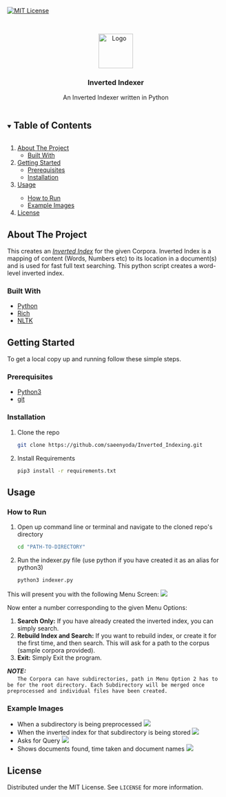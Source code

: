 [![MIT License][license-shield]][license-url]

<!-- PROJECT LOGO -->
<br />
<p align="center">
  <a href="https://github.com/github_username/repo_name">
    <img src="images/logo.png" alt="Logo" width="80" height="80">
  </a>

  <h3 align="center">Inverted Indexer</h3>

  <p align="center">
  An Inverted Indexer written in Python
  </p>
</p>



<!-- TABLE OF CONTENTS -->
<details open="open">
  <summary><h2 style="display: inline-block">Table of Contents</h2></summary>
  <ol>
    <li>
      <a href="#about-the-project">About The Project</a>
      <ul>
        <li><a href="#built-with">Built With</a></li>
      </ul>
    </li>
    <li>
      <a href="#getting-started">Getting Started</a>
      <ul>
        <li><a href="#prerequisites">Prerequisites</a></li>
        <li><a href="#installation">Installation</a></li>
      </ul>
    </li>
    <li><a href="#usage">Usage</a></li>
    <ul>
        <li><a href="#how-to-run">How to Run</a></li>
        <li><a href="#example-images">Example Images</a></li>
      </ul>
    <li><a href="#license">License</a></li>
  </ol>
</details>



<!-- ABOUT THE PROJECT -->
## About The Project

This creates an <a href="https://en.wikipedia.org/wiki/Inverted_index"><i>Inverted Index</i></a> for the given Corpora. 
Inverted Index is a mapping of content (Words, Numbers etc) to its location in a document(s) and is used for fast full text searching. 
This python script creates a word-level inverted index. 


### Built With

* [Python](https://www.python.org)
* [Rich](https://github.com/willmcgugan/rich)
* [NLTK](http://www.nltk.org)



<!-- GETTING STARTED -->
## Getting Started

To get a local copy up and running follow these simple steps.

### Prerequisites

* [Python3](https://www.python.org/downloads/)
* [git](https://git-scm.com)

### Installation

1. Clone the repo
   ```sh
   git clone https://github.com/saeenyoda/Inverted_Indexing.git
   ```
2. Install Requirements
   ```sh
   pip3 install -r requirements.txt
   ```


<!-- USAGE EXAMPLES -->
## Usage

### How to Run
1. Open up command line or terminal and navigate to the cloned repo's directory
   ```sh
   cd "PATH-TO-DIRECTORY"
   ```
2. Run the indexer.py file (use python if you have created it as an alias for python3)
   ```sh
   python3 indexer.py
   ```

This will present you with the following Menu Screen:
<img src="images/menu_screen.png">

Now enter a number corresponding to the given Menu Options:
    <ol>
    <li> <b>Search Only:</b> If you have already created the inverted index, you can simply search.
    <li> <b>Rebuild Index and Search:</b> If you want to rebuild index, or create it for the first time, and then search. This will ask for a path to the corpus (sample corpora provided).
    <li> <b>Exit:</b> Simply Exit the program.
    </ol>
    
   ***NOTE:***  
   &nbsp;&nbsp;&nbsp;&nbsp;&nbsp;&nbsp;`The Corpora can have subdirectories, path in Menu Option 2 has to be for the root directory. Each Subdirectory will be merged once preprocessed and individual files have been created.`
    
    
### Example Images
* When a subdirectory is being preprocessed
  <img src="images/gen_screen_1.png">
* When the inverted index for that subdirectory is being stored
  <img src="images/gen_screen_2.png">
* Asks for Query
  <img src="images/search_screen.png">
* Shows documents found, time taken and document names
  <img src="images/result_screen.png">

<!-- LICENSE -->
## License

Distributed under the MIT License. See `LICENSE` for more information.


<!-- MARKDOWN LINKS & IMAGES -->
<!-- https://www.markdownguide.org/basic-syntax/#reference-style-links -->
[license-shield]: https://img.shields.io/github/license/saeenyoda/Inverted_Indexing?label=license&style=for-the-badge
[license-url]: https://github.com/saeenyoda/Inverted_Indexing/blob/master/LICENSE
